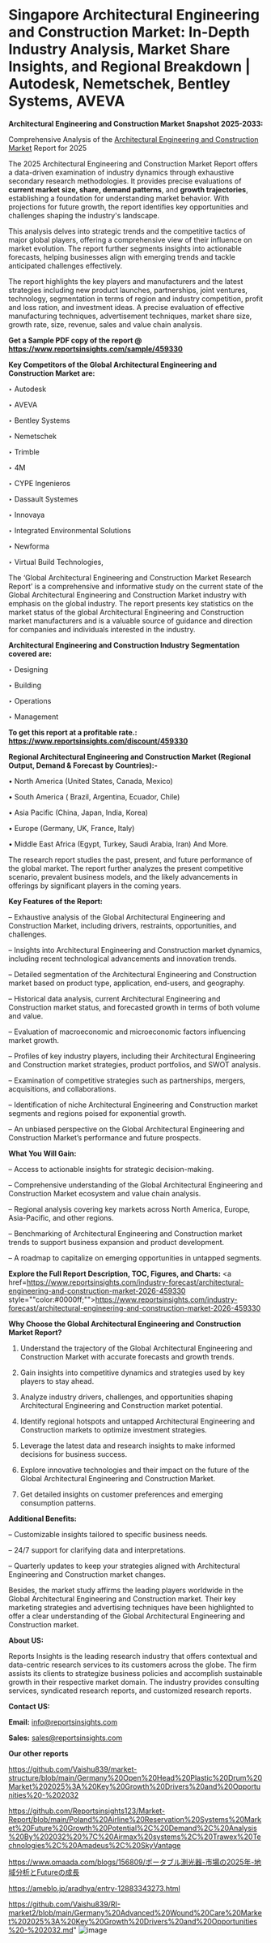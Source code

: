 # Singapore Architectural Engineering and Construction Market: In-Depth Industry Analysis, Market Share Insights, and Regional Breakdown | Autodesk, Nemetschek, Bentley Systems, AVEVA

<strong>Architectural Engineering and Construction Market Snapshot 2025-2033:</strong>

Comprehensive Analysis of the <a href=https://www.reportsinsights.com/sample/459330>Architectural Engineering and Construction Market</a> Report for 2025

The 2025 Architectural Engineering and Construction Market Report offers a data-driven examination of industry dynamics through exhaustive secondary research methodologies. It provides precise evaluations of <strong>current market size, share, demand patterns</strong>, and <strong>growth trajectories</strong>, establishing a foundation for understanding market behavior. With projections for future growth, the report identifies key opportunities and challenges shaping the industry's landscape.

This analysis delves into strategic trends and the competitive tactics of major global players, offering a comprehensive view of their influence on market evolution. The report further segments insights into actionable forecasts, helping businesses align with emerging trends and tackle anticipated challenges effectively.

The report highlights the key players and manufacturers and the latest strategies including new product launches, partnerships, joint ventures, technology, segmentation in terms of region and industry competition, profit and loss ration, and investment ideas. A precise evaluation of effective manufacturing techniques, advertisement techniques, market share size, growth rate, size, revenue, sales and value chain analysis.

<strong>Get a Sample PDF copy of the report @ <a href=https://www.reportsinsights.com/sample/459330 style=color:#0000ff;>https://www.reportsinsights.com/sample/459330</a></strong>

<strong>Key Competitors of the Global Architectural Engineering and Construction Market are:</strong>

‣ Autodesk

‣ AVEVA

‣ Bentley Systems

‣ Nemetschek

‣ Trimble

‣ 4M

‣ CYPE Ingenieros 

‣ Dassault Systemes

‣ Innovaya

‣ Integrated Environmental Solutions

‣ Newforma

‣ Virtual Build Technologies,

The ‘Global Architectural Engineering and Construction Market Research Report’ is a comprehensive and informative study on the current state of the Global Architectural Engineering and Construction Market industry with emphasis on the global industry. The report presents key statistics on the market status of the global Architectural Engineering and Construction market manufacturers and is a valuable source of guidance and direction for companies and individuals interested in the industry.

<strong>Architectural Engineering and Construction Industry Segmentation covered are:</strong>

‣ Designing

‣ Building

‣ Operations

‣ Management

<strong>To get this report at a profitable rate.: <a href=https://www.reportsinsights.com/discount/459330 style=color:#0000ff;>https://www.reportsinsights.com/discount/459330</a></strong>

<strong>Regional Architectural Engineering and Construction Market (Regional Output, Demand &amp; Forecast by Countries):-</strong>

• North America (United States, Canada, Mexico)

• South America ( Brazil, Argentina, Ecuador, Chile)

• Asia Pacific (China, Japan, India, Korea)

• Europe (Germany, UK, France, Italy)

• Middle East Africa (Egypt, Turkey, Saudi Arabia, Iran) And More.

The research report studies the past, present, and future performance of the global market. The report further analyzes the present competitive scenario, prevalent business models, and the likely advancements in offerings by significant players in the coming years.

<strong>Key Features of the Report:</strong>

– Exhaustive analysis of the Global Architectural Engineering and Construction Market, including drivers, restraints, opportunities, and challenges.

– Insights into Architectural Engineering and Construction market dynamics, including recent technological advancements and innovation trends.

– Detailed segmentation of the Architectural Engineering and Construction market based on product type, application, end-users, and geography.

– Historical data analysis, current Architectural Engineering and Construction market status, and forecasted growth in terms of both volume and value.

– Evaluation of macroeconomic and microeconomic factors influencing market growth.

– Profiles of key industry players, including their Architectural Engineering and Construction market strategies, product portfolios, and SWOT analysis.

– Examination of competitive strategies such as partnerships, mergers, acquisitions, and collaborations.

– Identification of niche Architectural Engineering and Construction market segments and regions poised for exponential growth.

– An unbiased perspective on the Global Architectural Engineering and Construction Market’s performance and future prospects.

<strong>What You Will Gain:</strong>

– Access to actionable insights for strategic decision-making.

– Comprehensive understanding of the Global Architectural Engineering and Construction Market ecosystem and value chain analysis.

– Regional analysis covering key markets across North America, Europe, Asia-Pacific, and other regions.

– Benchmarking of Architectural Engineering and Construction market trends to support business expansion and product development.

– A roadmap to capitalize on emerging opportunities in untapped segments.

<strong>Explore the Full Report Description, TOC, Figures, and Charts:</strong>
<a href=https://www.reportsinsights.com/industry-forecast/architectural-engineering-and-construction-market-2026-459330 style=""color:#0000ff;"">https://www.reportsinsights.com/industry-forecast/architectural-engineering-and-construction-market-2026-459330</a>

<strong>Why Choose the Global Architectural Engineering and Construction Market Report?</strong>

1. Understand the trajectory of the Global Architectural Engineering and Construction Market with accurate forecasts and growth trends.

2. Gain insights into competitive dynamics and strategies used by key players to stay ahead.

3. Analyze industry drivers, challenges, and opportunities shaping Architectural Engineering and Construction market potential.

4. Identify regional hotspots and untapped Architectural Engineering and Construction markets to optimize investment strategies.

5. Leverage the latest data and research insights to make informed decisions for business success.

6. Explore innovative technologies and their impact on the future of the Global Architectural Engineering and Construction Market.

7. Get detailed insights on customer preferences and emerging consumption patterns.

<strong>Additional Benefits:</strong>

– Customizable insights tailored to specific business needs.

– 24/7 support for clarifying data and interpretations.

– Quarterly updates to keep your strategies aligned with Architectural Engineering and Construction market changes.

Besides, the market study affirms the leading players worldwide in the Global Architectural Engineering and Construction market. Their key marketing strategies and advertising techniques have been highlighted to offer a clear understanding of the Global Architectural Engineering and Construction market.

<strong><strong>About US</strong>:</strong>

Reports Insights is the leading research industry that offers contextual and data-centric research services to its customers across the globe. The firm assists its clients to strategize business policies and accomplish sustainable growth in their respective market domain. The industry provides consulting services, syndicated research reports, and customized research reports.

<strong>Contact US:</strong>

<p class=><b>Email:</b> <a href=mailto:info@reportsinsights.com>info@reportsinsights.com</a></p>
<p class=><b>Sales:</b> <a href=mailto:sales@reportsinsights.com>sales@reportsinsights.com</a></p>

<strong>Our other reports</strong>

<a href=https://github.com/Vaishu839/market-structure/blob/main/Germany%20Open%20Head%20Plastic%20Drum%20Market%202025%3A%20Key%20Growth%20Drivers%20and%20Opportunities%20-%202032>https://github.com/Vaishu839/market-structure/blob/main/Germany%20Open%20Head%20Plastic%20Drum%20Market%202025%3A%20Key%20Growth%20Drivers%20and%20Opportunities%20-%202032</a>

<a href=https://github.com/Reportsinsights123/Market-Report/blob/main/Poland%20Airline%20Reservation%20Systems%20Market%20Future%20Growth%20Potential%2C%20Demand%2C%20Analysis%20By%202032%20%7C%20Airmax%20systems%2C%20Trawex%20Technologies%2C%20Amadeus%2C%20SkyVantage>https://github.com/Reportsinsights123/Market-Report/blob/main/Poland%20Airline%20Reservation%20Systems%20Market%20Future%20Growth%20Potential%2C%20Demand%2C%20Analysis%20By%202032%20%7C%20Airmax%20systems%2C%20Trawex%20Technologies%2C%20Amadeus%2C%20SkyVantage</a>

<a href=https://www.omaada.com/blogs/156809/ポータブル測光器-市場の2025年-地域分析とFutureの成長>https://www.omaada.com/blogs/156809/ポータブル測光器-市場の2025年-地域分析とFutureの成長</a>

<a href=https://ameblo.jp/aradhya/entry-12883343273.html>https://ameblo.jp/aradhya/entry-12883343273.html</a>

<a href=https://github.com/Vaishu839/RI-market2/blob/main/Germany%20Advanced%20Wound%20Care%20Market%202025%3A%20Key%20Growth%20Drivers%20and%20Opportunities%20-%202032.md>https://github.com/Vaishu839/RI-market2/blob/main/Germany%20Advanced%20Wound%20Care%20Market%202025%3A%20Key%20Growth%20Drivers%20and%20Opportunities%20-%202032.md</a>"
![image](https://github.com/user-attachments/assets/1b1901f6-a1f5-475f-b450-e7e71b1eb758)
